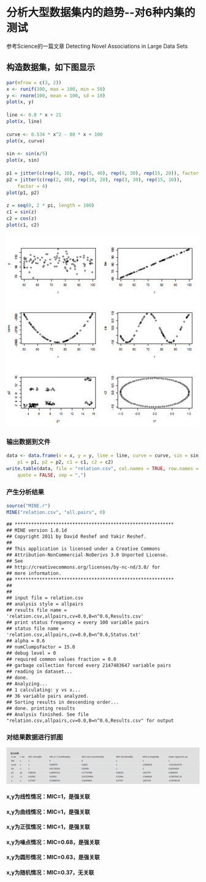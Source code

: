 分析大型数据集内的趋势--对6种内集的测试
========================================================

参考Science的一篇文章
Detecting Novel Associations in Large Data Sets

## 构造数据集，如下图显示



```r
par(mfrow = c(3, 2))
x <- runif(100, max = 100, min = 50)
y <- rnorm(100, mean = 100, sd = 10)
plot(x, y)

line <- 0.8 * x + 21
plot(x, line)

curve <- 0.534 * x^2 - 80 * x + 100
plot(x, curve)

sin <- sin(x/5)
plot(x, sin)

p1 = jitter(c(rep(4, 10), rep(5, 40), rep(8, 30), rep(15, 20)), factor = 4)
p2 = jitter(c(rep(2, 40), rep(10, 20), rep(3, 30), rep(15, 10)), 
    factor = 4)
plot(p1, p2)

z = seq(0, 2 * pi, length = 100)
c1 = sin(z)
c2 = cos(z)
plot(c1, c2)
```

![plot of chunk unnamed-chunk-1](figure/unnamed-chunk-1.png) 


### 输出数据到文件


```r
data <- data.frame(x = x, y = y, line = line, curve = curve, sin = sin, 
    p1 = p1, p2 = p2, c1 = c1, c2 = c2)
write.table(data, file = "relation.csv", col.names = TRUE, row.names = FALSE, 
    quote = FALSE, sep = ",")
```




### 产生分析结果



```r
source("MINE.r")
MINE("relation.csv", "all.pairs", 0)
```

```
## **********************************************************
## MINE version 1.0.1d
## Copyright 2011 by David Reshef and Yakir Reshef.
## 
## This application is licensed under a Creative Commons
## Attribution-NonCommercial-NoDerivs 3.0 Unported License.
## See
## http://creativecommons.org/licenses/by-nc-nd/3.0/ for
## more information.
## **********************************************************
## 
## 
## input file = relation.csv
## analysis style = allpairs
## results file name = 'relation.csv,allpairs,cv=0.0,B=n^0.6,Results.csv'
## print status frequency = every 100 variable pairs
## status file name = 'relation.csv,allpairs,cv=0.0,B=n^0.6,Status.txt'
## alpha = 0.6
## numClumpsFactor = 15.0
## debug level = 0
## required common values fraction = 0.0
## garbage collection forced every 2147483647 variable pairs
## reading in dataset...
## done.
## Analyzing...
## 1 calculating: y vs x...
## 36 variable pairs analyzed.
## Sorting results in descending order...
## done. printing results
## Analysis finished. See file "relation.csv,allpairs,cv=0.0,B=n^0.6,Results.csv" for output
```




### 对结果数据进行抓图

<img src="mine1.PNG"/>

#### x,y为线性情况：MIC=1，是强关联
#### x,y为曲线情况：MIC=1，是强关联
#### x,y为正弦情况：MIC=1，是强关联
#### x,y为噪点情况：MIC=0.68，是强关联
#### x,y为圆形情况：MIC=0.63，是强关联
#### x,y为随机情况：MIC=0.37，无关联


